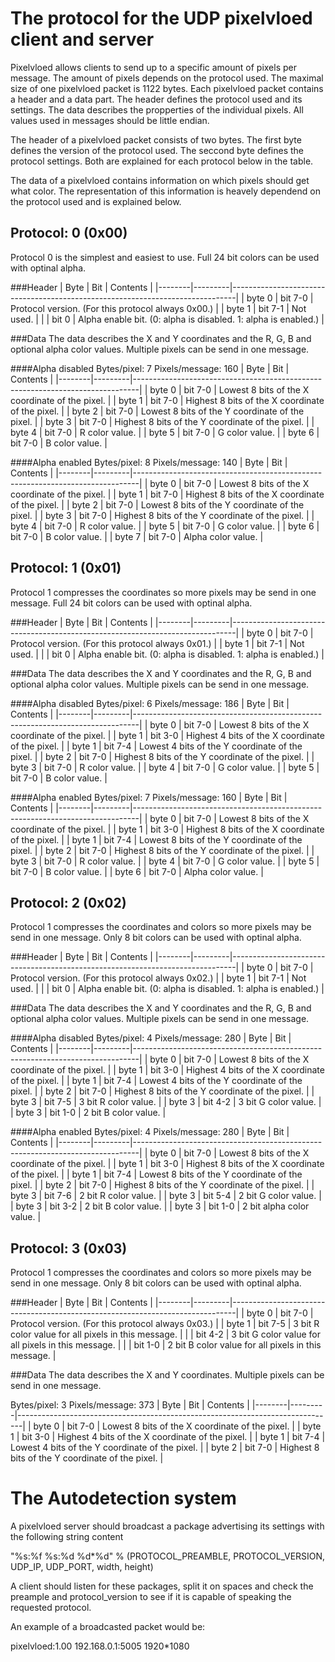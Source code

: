 # The protocol for the UDP pixelvloed client and server

Pixelvloed allows clients to send up to a specific amount of pixels per message.
The amount of pixels depends on the protocol used. The maximal size of one pixelvloed packet is 1122 bytes.
Each pixelvloed packet contains a header and a data part. The header defines the protocol used and its settings. The data describes the propperties of the individual pixels. All values used in messages should be little endian.

The header of a pixelvloed packet consists of two bytes. The first byte defines the version of the protocol used. The seccond byte defines the protocol settings. Both are explained for each protocol below in the table.

The data of a pixelvloed contains information on which pixels should get what color. The representation of this information is heavely dependend on the protocol used and is explained below.

## Protocol: 0 (0x00)
Protocol 0 is the simplest and easiest to use. Full 24 bit colors can be used with optinal alpha.

###Header
| Byte   | Bit     |   Contents                                                                    |
|--------|---------|-------------------------------------------------------------------------------|
| byte 0 | bit 7-0 | Protocol version. (For this protocol always 0x00.)                            |
| byte 1 | bit 7-1 | Not used.                                                                     |
|        | bit   0 | Alpha enable bit. (0: alpha is disabled. 1: alpha is enabled.)                |

###Data
The data describes the X and Y coordinates and the R, G, B and optional alpha color values. Multiple pixels can be send in one message.

####Alpha disabled
Bytes/pixel:    7
Pixels/message: 160
| Byte   | Bit     |   Contents                                                                    |
|--------|---------|-------------------------------------------------------------------------------|
| byte 0 | bit 7-0 | Lowest 8 bits of the X coordinate of the pixel.                               |
| byte 1 | bit 7-0 | Highest 8 bits of the X coordinate of the pixel.                              |
| byte 2 | bit 7-0 | Lowest 8 bits of the Y coordinate of the pixel.                               |
| byte 3 | bit 7-0 | Highest 8 bits of the Y coordinate of the pixel.                              |
| byte 4 | bit 7-0 | R color value.                                                                |
| byte 5 | bit 7-0 | G color value.                                                                |
| byte 6 | bit 7-0 | B color value.                                                                |

####Alpha enabled
Bytes/pixel:    8
Pixels/message: 140
| Byte   | Bit     |   Contents                                                                    |
|--------|---------|-------------------------------------------------------------------------------|
| byte 0 | bit 7-0 | Lowest 8 bits of the X coordinate of the pixel.                               |
| byte 1 | bit 7-0 | Highest 8 bits of the X coordinate of the pixel.                              |
| byte 2 | bit 7-0 | Lowest 8 bits of the Y coordinate of the pixel.                               |
| byte 3 | bit 7-0 | Highest 8 bits of the Y coordinate of the pixel.                              |
| byte 4 | bit 7-0 | R color value.                                                                |
| byte 5 | bit 7-0 | G color value.                                                                |
| byte 6 | bit 7-0 | B color value.                                                                |
| byte 7 | bit 7-0 | Alpha color value.                                                            |

## Protocol: 1 (0x01)
Protocol 1 compresses the coordinates so more pixels may be send in one message. Full 24 bit colors can be used with optinal alpha.

###Header
| Byte   | Bit     |   Contents                                                                    |
|--------|---------|-------------------------------------------------------------------------------|
| byte 0 | bit 7-0 | Protocol version. (For this protocol always 0x01.)                            |
| byte 1 | bit 7-1 | Not used.                                                                     |
|        | bit   0 | Alpha enable bit. (0: alpha is disabled. 1: alpha is enabled.)                |

###Data
The data describes the X and Y coordinates and the R, G, B and optional alpha color values. Multiple pixels can be send in one message.

####Alpha disabled
Bytes/pixel:    6
Pixels/message: 186
| Byte   | Bit     |   Contents                                                                    |
|--------|---------|-------------------------------------------------------------------------------|
| byte 0 | bit 7-0 | Lowest 8 bits of the X coordinate of the pixel.                               |
| byte 1 | bit 3-0 | Highest 4 bits of the X coordinate of the pixel.                              |
| byte 1 | bit 7-4 | Lowest 4 bits of the Y coordinate of the pixel.                               |
| byte 2 | bit 7-0 | Highest 8 bits of the Y coordinate of the pixel.                              |
| byte 3 | bit 7-0 | R color value.                                                                |
| byte 4 | bit 7-0 | G color value.                                                                |
| byte 5 | bit 7-0 | B color value.                                                                |

####Alpha enabled
Bytes/pixel:    7
Pixels/message: 160
| Byte   | Bit     |   Contents                                                                    |
|--------|---------|-------------------------------------------------------------------------------|
| byte 0 | bit 7-0 | Lowest 8 bits of the X coordinate of the pixel.                               |
| byte 1 | bit 3-0 | Highest 8 bits of the X coordinate of the pixel.                              |
| byte 1 | bit 7-4 | Lowest 8 bits of the Y coordinate of the pixel.                               |
| byte 2 | bit 7-0 | Highest 8 bits of the Y coordinate of the pixel.                              |
| byte 3 | bit 7-0 | R color value.                                                                |
| byte 4 | bit 7-0 | G color value.                                                                |
| byte 5 | bit 7-0 | B color value.                                                                |
| byte 6 | bit 7-0 | Alpha color value.                                                            |

## Protocol: 2 (0x02)
Protocol 1 compresses the coordinates and colors so more pixels may be send in one message. Only 8 bit colors can be used with optinal alpha.

###Header
| Byte   | Bit     |   Contents                                                                    |
|--------|---------|-------------------------------------------------------------------------------|
| byte 0 | bit 7-0 | Protocol version. (For this protocol always 0x02.)                            |
| byte 1 | bit 7-1 | Not used.                                                                     |
|        | bit   0 | Alpha enable bit. (0: alpha is disabled. 1: alpha is enabled.)                |

###Data
The data describes the X and Y coordinates and the R, G, B and optional alpha color values. Multiple pixels can be send in one message.

####Alpha disabled
Bytes/pixel:    4
Pixels/message: 280
| Byte   | Bit     |   Contents                                                                    |
|--------|---------|-------------------------------------------------------------------------------|
| byte 0 | bit 7-0 | Lowest 8 bits of the X coordinate of the pixel.                               |
| byte 1 | bit 3-0 | Highest 4 bits of the X coordinate of the pixel.                              |
| byte 1 | bit 7-4 | Lowest 4 bits of the Y coordinate of the pixel.                               |
| byte 2 | bit 7-0 | Highest 8 bits of the Y coordinate of the pixel.                              |
| byte 3 | bit 7-5 | 3 bit R color value.                                                          |
| byte 3 | bit 4-2 | 3 bit G color value.                                                          |
| byte 3 | bit 1-0 | 2 bit B color value.                                                          |

####Alpha enabled
Bytes/pixel:    4
Pixels/message: 280
| Byte   | Bit     |   Contents                                                                    |
|--------|---------|-------------------------------------------------------------------------------|
| byte 0 | bit 7-0 | Lowest 8 bits of the X coordinate of the pixel.                               |
| byte 1 | bit 3-0 | Highest 8 bits of the X coordinate of the pixel.                              |
| byte 1 | bit 7-4 | Lowest 8 bits of the Y coordinate of the pixel.                               |
| byte 2 | bit 7-0 | Highest 8 bits of the Y coordinate of the pixel.                              |
| byte 3 | bit 7-6 | 2 bit R color value.                                                          |
| byte 3 | bit 5-4 | 2 bit G color value.                                                          |
| byte 3 | bit 3-2 | 2 bit B color value.                                                          |
| byte 3 | bit 1-0 | 2 bit alpha color value.                                                      |

## Protocol: 3 (0x03)
Protocol 1 compresses the coordinates and colors so more pixels may be send in one message. Only 8 bit colors can be used with optinal alpha.

###Header
| Byte   | Bit     |   Contents                                                                    |
|--------|---------|-------------------------------------------------------------------------------|
| byte 0 | bit 7-0 | Protocol version. (For this protocol always 0x03.)                            |
| byte 1 | bit 7-5 | 3 bit R color value for all pixels in this message.                           |
|        | bit 4-2 | 3 bit G color value for all pixels in this message.                           |
|        | bit 1-0 | 2 bit B color value for all pixels in this message.                           |

###Data
The data describes the X and Y coordinates. Multiple pixels can be send in one message.

Bytes/pixel:    3
Pixels/message: 373
| Byte   | Bit     |   Contents                                                                    |
|--------|---------|-------------------------------------------------------------------------------|
| byte 0 | bit 7-0 | Lowest 8 bits of the X coordinate of the pixel.                               |
| byte 1 | bit 3-0 | Highest 4 bits of the X coordinate of the pixel.                              |
| byte 1 | bit 7-4 | Lowest 4 bits of the Y coordinate of the pixel.                               |
| byte 2 | bit 7-0 | Highest 8 bits of the Y coordinate of the pixel.                              |

# The Autodetection system

A pixelvloed server should broadcast a package advertising its settings with the following string content

"%s:%f %s:%d %d*%d" % (PROTOCOL_PREAMBLE, PROTOCOL_VERSION, UDP_IP, UDP_PORT, width, height)

A client should listen for these packages, split it on spaces and check the preample and protocol_version to see if it is capable of speaking the requested protocol.

An example of a broadcasted packet would be:

pixelvloed:1.00 192.168.0.1:5005 1920*1080
